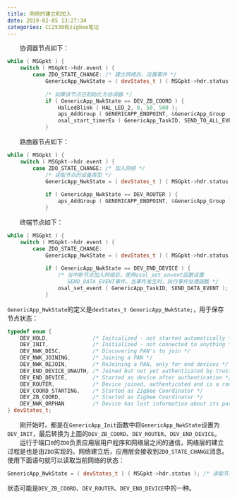 ```yaml
---
title: 网络的建立和加入
date: 2019-02-05 13:27:34
categories: CC2530和zigbee笔记
---
```

&emsp;&emsp;协调器节点如下：

``` cpp
while ( MSGpkt ) {
    switch ( MSGpkt->hdr.event ) {
        case ZDO_STATE_CHANGE: /* 建立网络后，设置事件 */
            GenericApp_NwkState = ( devStates_t ) ( MSGpkt->hdr.status );
​
            /* 如果该节点已初始化为协调器 */
            if ( GenericApp_NwkState == DEV_ZB_COORD ) {
                HalLedBlink ( HAL_LED_2, 0, 50, 500 );
                aps_AddGroup ( GENERICAPP_ENDPOINT, &GenericApp_Group );
                osal_start_timerEx ( GenericApp_TaskID, SEND_TO_ALL_EVENT, 5000 );
            }
```

&emsp;&emsp;路由器节点如下：

``` cpp
while ( MSGpkt ) {
    switch ( MSGpkt->hdr.event ) {
        case ZDO_STATE_CHANGE: /* 加入网络 */
            /* 读取节点的设备类型 */
            GenericApp_NwkState = ( devStates_t ) ( MSGpkt->hdr.status );
​
            if ( GenericApp_NwkState == DEV_ROUTER ) {
                aps_AddGroup ( GENERICAPP_ENDPOINT, &GenericApp_Group );
            }
```

&emsp;&emsp;终端节点如下：

``` cpp
while ( MSGpkt ) {
    switch ( MSGpkt->hdr.event ) {
        case ZDO_STATE_CHANGE:
            GenericApp_NwkState = ( devStates_t ) ( MSGpkt->hdr.status );
​
            if ( GenericApp_NwkState == DEV_END_DEVICE ) {
                /* 当中断节点加入网络后，使用osal_set_envent函数设置
                   SEND_DATA_EVENT事件。当事件发生时，执行事件处理函数 */
                osal_set_event ( GenericApp_TaskID, SEND_DATA_EVENT );
            }
```

`GenericApp_NwkState`的定义是`devStates_t GenericApp_NwkState;`，用于保存节点状态：

``` cpp
typedef enum {
    DEV_HOLD,              /* Initialized - not started automatically */
    DEV_INIT,              /* Initialized - not connected to anything */
    DEV_NWK_DISC,          /* Discovering PAN's to join */
    DEV_NWK_JOINING,       /* Joining a PAN */
    DEV_NWK_REJOIN,        /* ReJoining a PAN, only for end devices */
    DEV_END_DEVICE_UNAUTH, /* Joined but not yet authenticated by trust center */
    DEV_END_DEVICE,        /* Started as device after authentication */
    DEV_ROUTER,            /* Device joined, authenticated and is a router */
    DEV_COORD_STARTING,    /* Started as Zigbee Coordinator */
    DEV_ZB_COORD,          /* Started as Zigbee Coordinator */
    DEV_NWK_ORPHAN         /* Device has lost information about its parent */
} devStates_t;
```

&emsp;&emsp;刚开始时，都是在`GenericApp_Init`函数中将`GenericApp_NwkState`设置为`DEV_INIT`，最后转换为上面的`DEV_ZB_COORD`、`DEV_ROUTER`、`DEV_END_DEVICE`。
&emsp;&emsp;运行于端口`0`的`ZDO`负责应用层用户程序和网络层之间的通信，网络层的建立过程是也是由`ZDO`实现的。网络建立后，应用层会接收到`ZDO_STATE_CHANGE`消息。使用下面语句就可以读取当前网络的状态：

``` cpp
GenericApp_NwkState = ( devStates_t ) ( MSGpkt->hdr.status ); /* 读取节点的设备类型 */
```

状态可能是`DEV_ZB_COORD`、`DEV_ROUTER`、`DEV_END_DEVICE`中的一种。